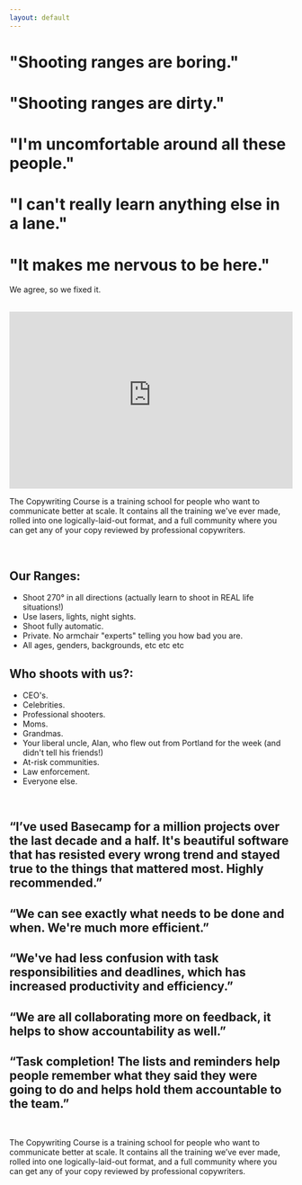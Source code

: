 ```yaml
---
layout: default
---
```


# "Shooting ranges are boring."
# "Shooting ranges are dirty."
# "I'm uncomfortable around all these people."
# "I can't really learn anything else in a lane."
# "It makes me nervous to be here."

We agree, so we fixed it.

<br>

<iframe width="100%" height="315" src="https://www.youtube-nocookie.com/embed/0hQftUDphjU" frameborder="0" allow="accelerometer; autoplay; clipboard-write; encrypted-media; gyroscope; picture-in-picture" allowfullscreen></iframe>

<br>

The Copywriting Course is a training school for people who want to communicate better at scale. It contains all the training we've ever made, rolled into one logically-laid-out format, and a full community where you can get any of your copy reviewed by professional copywriters.

<br>

## Our Ranges:
 
- Shoot 270° in all directions (actually learn to shoot in REAL life situations!)
- Use lasers, lights, night sights.
- Shoot fully automatic.
- Private. No armchair "experts" telling you how bad you are.
- All ages, genders, backgrounds, etc etc etc 

## Who shoots with us?:

- CEO's.
- Celebrities.
- Professional shooters.
- Moms. 
- Grandmas.
- Your liberal uncle, Alan, who flew out from Portland for the week (and didn't tell his friends!)
- At-risk communities.
- Law enforcement. 
- Everyone else.


<br>

## “I’ve used Basecamp for a million projects over the last decade and a half. It's beautiful software that has resisted every wrong trend and stayed true to the things that mattered most. Highly recommended.”

## “We can see exactly what needs to be done and when. We're much more efficient.”

## “We've had less confusion with task responsibilities and deadlines, which has increased productivity and efficiency.”

## “We are all collaborating more on feedback, it helps to show accountability as well.”

## “Task completion! The lists and reminders help people remember what they said they were going to do and helps hold them accountable to the team.”

<br>

The Copywriting Course is a training school for people who want to communicate better at scale. It contains all the training we’ve ever made, rolled into one logically-laid-out format, and a full community where you can get any of your copy reviewed by professional copywriters.
